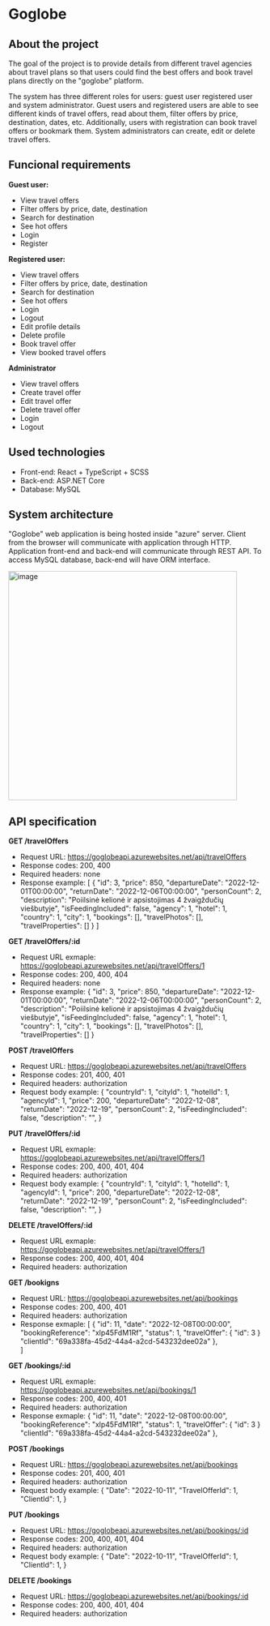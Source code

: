# Goglobe

## About the project

The goal of the project is to provide details from different travel agencies about travel plans so that users could find the best offers and book travel plans directly on the "goglobe" platform. 

The system has three different roles for users: guest user registered user and system administrator. Guest users and registered users are able to see different kinds of travel offers, read about them, filter offers by price, destination, dates, etc. Additionally, users with registration can book travel offers or bookmark them. System administrators can create, edit or delete travel offers.

## Funcional requirements

**Guest user:**
- View travel offers
- Filter offers by price, date, destination
- Search for destination
- See hot offers
- Login
- Register

**Registered user:**
- View travel offers 
- Filter offers by price, date, destination
- Search for destination
- See hot offers
- Login
- Logout
- Edit profile details
- Delete profile
- Book travel offer
- View booked travel offers

**Administrator**
- View travel offers
- Create travel offer
- Edit travel offer
- Delete travel offer
- Login
- Logout

## Used technologies
- Front-end: React + TypeScript + SCSS
- Back-end: ASP.NET Core
- Database: MySQL

## System architecture

"Goglobe" web application is being hosted inside "azure" server. Client from the browser will communicate with application through HTTP. Application front-end and back-end will communicate through REST API. To access MySQL database, back-end will have ORM interface.

<img width="452" alt="image" src="https://user-images.githubusercontent.com/79539642/190874995-9cdbc3c1-02a3-4714-95ff-4633a1d8ba35.png">

## API specification

**GET /travelOffers**

- Request URL: https://goglobeapi.azurewebsites.net/api/travelOffers
- Response codes: 200, 400
- Required headers: none
- Response example: [
    {
        "id": 3,
        "price": 850,
        "departureDate": "2022-12-01T00:00:00",
        "returnDate": "2022-12-06T00:00:00",
        "personCount": 2,
        "description": "Poiilsinė kelionė ir apsistojimas 4 žvaigždučių viešbutyje",
        "isFeedingIncluded": false,
        "agency": 1,
        "hotel": 1,
        "country": 1,
        "city": 1,
        "bookings": [],
        "travelPhotos": [],
        "travelProperties": []
    }
 ]
 
 **GET /travelOffers/:id**
- Request URL exmaple: https://goglobeapi.azurewebsites.net/api/travelOffers/1
- Response codes: 200, 400, 404
- Required headers: none
- Response example: {
        "id": 3,
        "price": 850,
        "departureDate": "2022-12-01T00:00:00",
        "returnDate": "2022-12-06T00:00:00",
        "personCount": 2,
        "description": "Poiilsinė kelionė ir apsistojimas 4 žvaigždučių viešbutyje",
        "isFeedingIncluded": false,
        "agency": 1,
        "hotel": 1,
        "country": 1,
        "city": 1,
        "bookings": [],
        "travelPhotos": [],
        "travelProperties": []
    }
    
**POST /travelOffers**
- Request URL: https://goglobeapi.azurewebsites.net/api/travelOffers
- Response codes: 201, 400, 401
- Required headers: authorization
- Request body example: {
    "countryId": 1,
    "cityId": 1,
    "hotelId": 1,
    "agencyId": 1,
    "price": 200,
    "departureDate": "2022-12-08",
    "returnDate": "2022-12-19",
    "personCount": 2,
    "isFeedingIncluded": false,
    "description": "",
}

**PUT /travelOffers/:id**
- Request URL exmaple: https://goglobeapi.azurewebsites.net/api/travelOffers/1
- Response codes: 200, 400, 401, 404
- Required headers: authorization
- Request body example: {
    "countryId": 1,
    "cityId": 1,
    "hotelId": 1,
    "agencyId": 1,
    "price": 200,
    "departureDate": "2022-12-08",
    "returnDate": "2022-12-19",
    "personCount": 2,
    "isFeedingIncluded": false,
    "description": "",
}

**DELETE /travelOffers/:id**
- Request URL exmaple: https://goglobeapi.azurewebsites.net/api/travelOffers/1
- Response codes: 200, 400, 401, 404
- Required headers: authorization

**GET /bookigns**
- Request URL: https://goglobeapi.azurewebsites.net/api/bookings
- Response codes: 200, 400, 401
- Required headers: authorization
- Response exmaple: [
    {
        "id": 11,
        "date": "2022-12-08T00:00:00",
        "bookingReference": "xlp45FdM1Rf",
        "status": 1,
        "travelOffer": {
            "id": 3
        }
        "clientId": "69a338fa-45d2-44a4-a2cd-543232dee02a"
    },       
]

**GET /bookings/:id**
- Request URL exmaple: https://goglobeapi.azurewebsites.net/api/bookings/1
- Response codes: 200, 400, 401
- Required headers: authorization
- Response exmaple: {
        "id": 11,
        "date": "2022-12-08T00:00:00",
        "bookingReference": "xlp45FdM1Rf",
        "status": 1,
        "travelOffer": {
            "id": 3
        }
        "clientId": "69a338fa-45d2-44a4-a2cd-543232dee02a"
},       

**POST /bookings**
- Request URL: https://goglobeapi.azurewebsites.net/api/bookings
- Response codes: 201, 400, 401
- Required headers: authorization
- Request body example: {
          "Date": "2022-10-11",
          "TravelOfferId": 1,
          "ClientId": 1,
}

**PUT /bookings**
- Request URL: https://goglobeapi.azurewebsites.net/api/bookings/:id
- Response codes: 200, 400, 401, 404
- Required headers: authorization
- Request body example: {
          "Date": "2022-10-11",
          "TravelOfferId": 1,
          "ClientId": 1,
}

**DELETE /bookings**
- Request URL: https://goglobeapi.azurewebsites.net/api/bookings/:id
- Response codes: 200, 400, 401, 404
- Required headers: authorization





